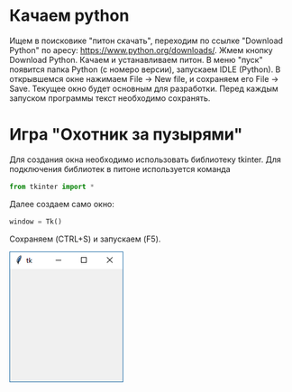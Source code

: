 # Качаем python

Ищем в поисковике "питон скачать", переходим по ссылке "Download Python" по аресу: https://www.python.org/downloads/.
Жмем кнопку Download Python. Качаем и устанавливаем питон. В меню "пуск" появится папка Python (с номеро версии), запускаем IDLE (Python). В открывшемся окне нажимаем File -> New file, и сохраняем его File -> Save.
Текущее окно будет основным для разработки. Перед каждым запуском программы текст необходимо сохранять.

# Игра "Охотник за пузырями"

Для создания окна необходимо использовать библиотеку tkinter. Для подключения библиотек в питоне используется команда
```python
from tkinter import *
```

Далее создаем само окно:
```python
window = Tk()
```

Сохраняем (CTRL+S) и запускаем (F5).

![Окно](https://github.com/trusiwko/Python/raw/master/eKids/Lesson1/img/img1.png)

